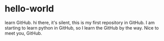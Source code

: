 # hello-world
learn GitHub.
hi there, it's silent, this is my first repository in GitHub.
I am starting to learn python in GitHub, so I learn the GitHub by the way.
Nice to meet you, GitHub.
